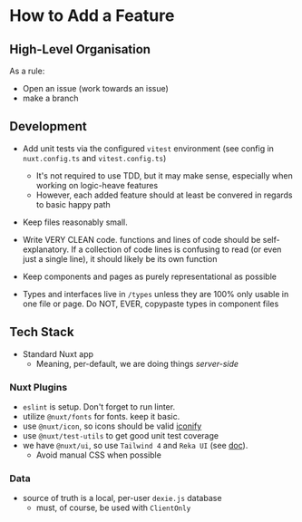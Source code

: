 # How to Add a Feature

## High-Level Organisation

As a rule:

- Open an issue (work towards an issue)
- make a branch

## Development

- Add unit tests via the configured `vitest` environment (see config in `nuxt.config.ts` and `vitest.config.ts`)
  - It's not required to use TDD, but it may make sense, especially when working on logic-heave features
  - However, each added feature should at least be convered in regards to basic happy path

- Keep files reasonably small.
- Write VERY CLEAN code. functions and lines of code should be self-explanatory. If a collection of code lines is confusing to read (or even just a single line), it should likely be its own function
- Keep components and pages as purely representational as possible

- Types and interfaces live in `/types` unless they are 100% only usable in one file or page. Do NOT, EVER, copypaste types in component files

## Tech Stack

- Standard Nuxt app
    - Meaning, per-default, we are doing things *server-side*

### Nuxt Plugins

- `eslint` is setup. Don't forget to run linter.
- utilize `@nuxt/fonts` for fonts. keep it basic.
- use `@nuxt/icon`, so icons should be valid [iconify](https://iconify.design/)
- use `@nuxt/test-utils` to get good unit test coverage
- we have `@nuxt/ui`, so use `Tailwind 4` and `Reka UI` (see [doc](https://ui.nuxt.com/)).
    - Avoid manual CSS when possible

### Data

- source of truth is a local, per-user `dexie.js` database
    - must, of course, be used with `ClientOnly`